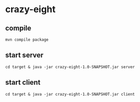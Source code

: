 # crazy-eight
## compile
```
mvn compile package
```
## start server
```
cd target & java -jar crazy-eight-1.0-SNAPSHOT.jar server
```
## start client
```
cd target & java -jar crazy-eight-1.0-SNAPSHOT.jar client
```
